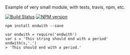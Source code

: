 Example of very small module, with tests, travis, npm, etc.

[![Build Status](https://travis-ci.org/darelf/endwith.svg)](https://travis-ci.org/darelf/endwith)
[![NPM version](https://badge.fury.io/js/endwith.svg)](http://badge.fury.io/js/endwith)

`npm install endwith --save`

    var endwith = require('endwith')
    var s = 'This string should end with a period'
    endwith(s,'.')
    > 'This should end with a period.'


